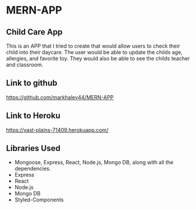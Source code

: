 # MERN-APP

## Child Care App
This is an APP that I tried to create that would allow users to check their child into their daycare. 
The user would be able to update the childs age, allergies, and favorite toy. They would also be able to see the childs teacher and classroom.


## Link to github 
https://github.com/markhaley44/MERN-APP

## Link to Heroku
https://vast-plains-71409.herokuapp.com/


## Libraries Used

* Mongoose, Express, React, Node.js, Mongo DB, along with all the dependencies.
* Express
* React 
* Node.js
* Mongo DB
* Styled-Components